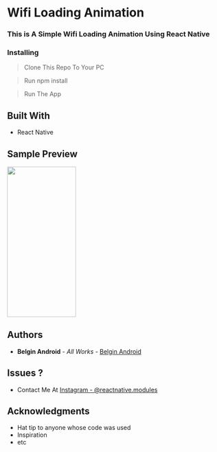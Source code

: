 # Wifi Loading Animation

### This is A Simple Wifi Loading Animation Using React Native

### Installing

> Clone This Repo To Your PC 

> Run npm install

> Run The App

## Built With

* React Native

## Sample Preview

<img src="https://user-images.githubusercontent.com/61349423/101976114-321da100-3c68-11eb-8e35-778a55ade79f.gif" width="160" height="350">


## Authors

* **Belgin Android** - *All Works* - [Belgin Android](https://github.com/Belgin-Android)

## Issues ?

* Contact Me At [Instagram - @reactnative.modules](https://www.instagram.com/reactnative.modules/)

## Acknowledgments

* Hat tip to anyone whose code was used
* Inspiration
* etc

